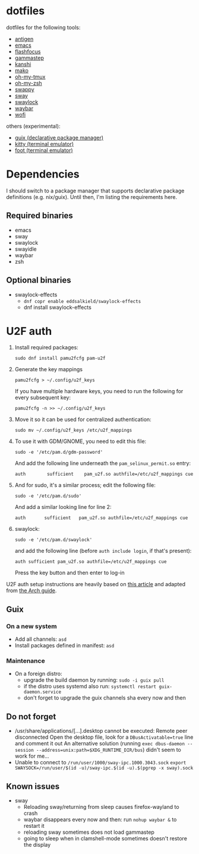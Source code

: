 # dotfiles

dotfiles for the following tools:
* [antigen](https://github.com/zsh-users/antigen)
* [emacs](https://www.gnu.org/software/emacs/)
* [flashfocus](https://github.com/fennerm/flashfocus)
* [gammastep](https://gitlab.com/chinstrap/gammastep)
* [kanshi](https://github.com/emersion/kanshi)
* [mako](https://github.com/emersion/mako)
* [oh-my-tmux](https://github.com/gpakosz/.tmux)
* [oh-my-zsh](https://ohmyz.sh/)
* [swappy](https://github.com/jtheoof/swappy)
* [sway](https://swaywm.org/)
* [swaylock](https://github.com/swaywm/swaylock)
* [waybar](https://github.com/Alexays/Waybar)
* [wofi](https://hg.sr.ht/~scoopta/wofi)

others (experimental):

* [guix (declarative package manager)](https://guix.gnu.org/)
* [kitty (terminal emulator)](https://sw.kovidgoyal.net/kitty/)
* [foot (terminal emulator)](https://gitlab.com/dnkl/foot)

# Dependencies

I should switch to a package manager that supports declarative package
definitions (e.g. nix/guix). Until then, I'm listing the requirements here.

## Required binaries

* emacs
* sway
* swaylock
* swayidle
* waybar
* zsh

## Optional binaries

* swaylock-effects
  * `dnf copr enable eddsalkield/swaylock-effects`
  * dnf install swaylock-effects

# U2F auth

1. Install required packages:

   `sudo dnf install pamu2fcfg pam-u2f`

1. Generate the key mappings

   `pamu2fcfg > ~/.config/u2f_keys`

   If you have multiple hardware keys, you need to run the following for every
   subsequent key:

   `pamu2fcfg -n >> ~/.config/u2f_keys`

1. Move it so it can be used for centralized authentication:

   `sudo mv ~/.config/u2f_keys /etc/u2f_mappings`

1. To use it with GDM/GNOME, you need to edit this file:

   `sudo -e '/etc/pam.d/gdm-password'`

   And add the following line underneath the `pam_selinux_permit.so` entry:

   `auth        sufficient    pam_u2f.so authfile=/etc/u2f_mappings cue`

1. And for sudo, it's a similar process; edit the following file:

   `sudo -e '/etc/pam.d/sudo'`

   And add a similar looking line for line 2:

   `auth       sufficient   pam_u2f.so authfile=/etc/u2f_mappings cue`

1. swaylock:

   `sudo -e '/etc/pam.d/swaylock'`

   and add the following line (before `auth include login`, if that's present):

   `auth sufficient pam_u2f.so authfile=/etc/u2f_mappings cue`

   Press the key button and then enter to log-in

U2F auth setup instructions are heavily based on [this
article](https://reddit.com/r/Fedora/comments/akck9m/authenticating_with_gdm_and_sudo_with_a_u2f/)
and adapted from [the Arch
guide](https://wiki.archlinux.org/index.php/Universal_2nd_Factor#Adding_a_key).

## Guix

### On a new system

- Add all channels:
  `asd`
- Install packages defined in manifest:
  `asd`

### Maintenance

- On a foreign distro:
  - upgrade the build daemon by running:
    `sudo -i guix pull`
  - if the distro uses systemd also run:
    `systemctl restart guix-daemon.service`
  - don't forget to upgrade the guix channels sha every now and then


## Do not forget

- /usr/share/applications/[...].desktop cannot be executed: Remote peer
  disconnected
  Open the desktop file, look for a `DBusActivatable=true` line and comment it
  out
  An alternative solution (running `exec dbus-daemon --session
  --address=unix:path=$XDG_RUNTIME_DIR/bus`) didn't seem to work for me...
- Unable to connect to `/run/user/1000/sway-ipc.1000.3043.sock`
  `export SWAYSOCK=/run/user/$(id -u)/sway-ipc.$(id -u).$(pgrep -x sway).sock`

## Known issues

- sway
  - Reloading sway/returning from sleep causes firefox-wayland to crash
  - waybar disappears every now and then: run `nohup waybar &` to restart it
  - reloading sway sometimes does not load gammastep
  - going to sleep when in clamshell-mode sometimes doesn't restore the display
